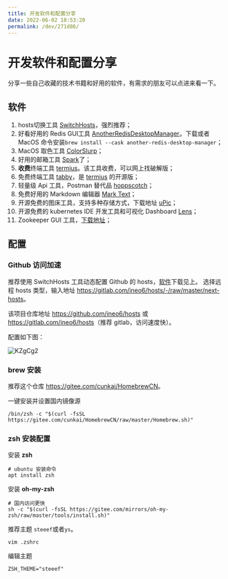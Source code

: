 ```yaml
---
title: 开发软件和配置分享
date: 2022-06-02 18:53:20
permalink: /dev/271d86/
---
```

# 开发软件和配置分享

分享一些自己收藏的技术书籍和好用的软件，有需求的朋友可以点进来看一下。

## 软件

1. hosts切换工具 [SwitchHosts](https://www.electronjs.org/apps/switchhosts)，强烈推荐；
2. 好看好用的 Redis GUI工具 [AnotherRedisDesktopManager](https://gitee.com/qishibo/AnotherRedisDesktopManager)。下载或者 MacOS 命令安装`brew install --cask another-redis-desktop-manager`；
3. MacOS 取色工具 [ColorSlurp](https://apps.apple.com/cn/app/colorslurp/id1287239339?l=en&mt=12)；
4. 好用的邮箱工具 [Spark](https://sparkmailapp.com/zh)了；
5. **收费**终端工具 [termius](https://www.termius.com/)。该工具收费，可以网上找破解版；
6. 免费终端工具 [tabby](https://github.com/Eugeny/tabby/releases)，是 [termius](https://www.termius.com/) 的开源版；
7. 轻量级 Api 工具，Postman 替代品 [hoppscotch](https://hoppscotch.io/cn/)；
8. 免费好用的 Markdown 编辑器 [Mark Text](https://marktext.app/)；
9. 开源免费的图床工具，支持多种存储方式，下载地址 [uPic](https://github.com/gee1k/uPic/releases)；
10. 开源免费的 kubernetes IDE 开发工具和可视化 Dashboard [Lens](https://github.com/lensapp/lens)；
11. Zookeeper GUI 工具，[下载地址](https://github.com/vran-dev/PrettyZoo/releases)；

## 配置

### Github 访问加速

推荐使用 SwitchHosts 工具动态配置 Github 的 hosts，[软件](./#软件)下载见上。
选择远程 hosts 类型，输入地址 <https://gitlab.com/ineo6/hosts/-/raw/master/next-hosts>。

该项目仓库地址 <https://github.com/ineo6/hosts> 或 <https://gitlab.com/ineo6/hosts>（推荐 gitlab，访问速度快）。

配置如下图：

![KZgCg2](https://qiqiang.oss-cn-hangzhou.aliyuncs.com/muan/KZgCg2.jpg)

### brew 安装

推荐这个仓库 <https://gitee.com/cunkai/HomebrewCN>。

一键安装并设置国内镜像源

```shell
/bin/zsh -c "$(curl -fsSL https://gitee.com/cunkai/HomebrewCN/raw/master/Homebrew.sh)"
```

### zsh 安装配置

安装 **zsh**

```shell
# ubuntu 安装命令
apt install zsh
```

安装 **oh-my-zsh** 

```shell
# 国内访问更快
sh -c "$(curl -fsSL https://gitee.com/mirrors/oh-my-zsh/raw/master/tools/install.sh)"
```
推荐主题 `steeef`或者`ys`。
```shell
vim .zshrc
```
编辑主题
```text
ZSH_THEME="steeef"
```



